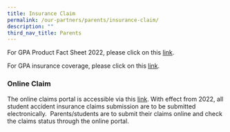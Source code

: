 ```yaml
---
title: Insurance Claim
permalink: /our-partners/parents/insurance-claim/
description: ""
third_nav_title: Parents
---
```

For GPA Product Fact Sheet 2022, please click on this [link](/files/Product%20Fact%20Sheet%20Year%202022%20Sep%202022.pdf).

For GPA insurance coverage, please click on this [link](https://www.income.com.sg/group-insurance-for-schools-and-moe-personnel/group-personal-accident-for-students). 

### **Online Claim**

The online claims portal is accessible via this [link](https://studentgpa.incomegroupins.com.sg/). With effect from 2022, all student accident insurance claims submission are to be submitted electronically.  Parents/students are to submit their claims online and check the claims status through the online portal.